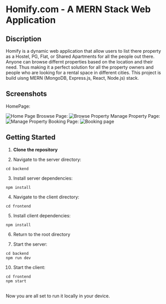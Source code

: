 # Homify.com  - A MERN Stack Web Application

<h2>Discription</h2>
<p>Homify is a dynamic web application that allow users to list there property as a Hostel, PG, Flat, or Shared Apartments for all the people out there. Anyone can browse differnt properties based on the location and their need. Thus making it a perfect solution for all the property owners and people who are looking for a rental space in different cities. This project is build uisng MERN (MongoDB, Express.js, React, Node.js) stack. 
</p> 

<h2>Screenshots</h2>
HomePage: 

![Home Page](https://github.com/Ayush-Maurya-19/Homify-Mini-Project/assets/138859591/b0ee4de0-e06f-46e5-a3a2-c28f815d1139)
Broswse Page:
![Browse Property](https://github.com/Ayush-Maurya-19/Homify-Mini-Project/assets/138859591/6b97a5c2-1960-408a-bdab-ece17b6dbc24)
Manage Property Page:
![Manage Property](https://github.com/Ayush-Maurya-19/Homify-Mini-Project/assets/138859591/6fd00e9b-8c27-4eb7-8ece-6d4d280d00ed)
Booking Page:
![Booking page](https://github.com/Ayush-Maurya-19/Homify-Mini-Project/assets/138859591/8aa345c1-196f-4a70-ab96-9f4430c7f33e)

<h2>Getting Started</h2>
<ol dir="auto">
<li>
<p dir="auto"><strong>Clone the repository</strong></p>
</li>
<li>
<p dir="auto">Navigate to the server directory:</p>
</li>
</ol>
<div class="snippet-clipboard-content notranslate position-relative overflow-auto" data-snippet-clipboard-copy-content="cd backend"><pre class="notranslate"><code>cd backend
</code></pre></div>
<ol start="3" dir="auto">
<li>Install server dependencies:</li>
</ol>
<div class="snippet-clipboard-content notranslate position-relative overflow-auto" data-snippet-clipboard-copy-content="npm install"><pre class="notranslate"><code>npm install
</code></pre></div>
<ol start="4" dir="auto">
<li>Navigate to the client directory:</li>
</ol>
<div class="snippet-clipboard-content notranslate position-relative overflow-auto" data-snippet-clipboard-copy-content="cd ../frontend"><pre class="notranslate"><code>cd frontend
</code></pre></div>
<ol start="5" dir="auto">
<li>Install client dependencies:</li>
</ol>
<div class="snippet-clipboard-content notranslate position-relative overflow-auto" data-snippet-clipboard-copy-content="npm install"><pre class="notranslate"><code>npm install
</code></pre></div>
<ol start="6" dir="auto">
<li>Return to the root directory</li>
<li>
  <p dir="auto">Start the server:</p>
</li>
</ol>
<div class="snippet-clipboard-content notranslate position-relative overflow-auto" data-snippet-clipboard-copy-content="cd backend
npm run dev"><pre class="notranslate"><code>cd backend
npm run dev
</code></pre></div>
<ol start="10" dir="auto">
<li>Start the client:</li>
</ol>
<div class="snippet-clipboard-content notranslate position-relative overflow-auto" data-snippet-clipboard-copy-content="cd frontend
npm start"><pre class="notranslate"><code>cd frontend
npm start
</code></pre></div>
<br/>
Now you are all set to run it locally in your device. 


